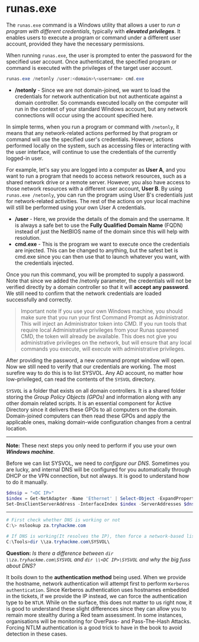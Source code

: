 # runas.exe
The `runas.exe` command is a Windows utility that allows a user to *run a program with different credentials*, typically with ***elevated privileges***. It enables users to execute a program or command under a different user account, provided they have the necessary permissions.

When running `runas.exe`, the user is prompted to enter the password for the specified user account. Once authenticated, the specified program or command is executed with the privileges of the target user account.

```powershell
runas.exe /netonly /user:<domain>\<username> cmd.exe
```

-   **/netonly** - Since we are not domain-joined, we want to load the credentials for network authentication but not authenticate against a domain controller. So commands executed locally on the computer will run in the context of your standard Windows account, but any network connections will occur using the account specified here.

In simple terms, when you run a program or command with `/netonly`, it means that any network-related actions performed by that program or command will use the specified user's credentials. However, actions performed locally on the system, such as accessing files or interacting with the user interface, will continue to use the credentials of the currently logged-in user.

For example, let's say you are logged into a computer as **User A**, and you want to run a program that needs to access network resources, such as a shared network drive or a remote server. However, you also have access to those network resources with a different user account, **User B**. By using `runas.exe /netonly`, you can run the program using User B's credentials just for network-related activities. The rest of the actions on your local machine will still be performed using your own User A credentials.


-   **/user** - Here, we provide the details of the domain and the username. It is always a safe bet to use the **Fully Qualified Domain Name** (FQDN) instead of just the NetBIOS name of the domain since this will help with resolution.
-   **cmd.exe** - This is the program we want to execute once the credentials are injected. This can be changed to anything, but the safest bet is cmd.exe since you can then use that to launch whatever you want, with the credentials injected.

Once you run this command, you will be prompted to supply a password. Note that since we added the /netonly parameter, the credentials will not be verified directly by a domain controller so that it will **accept any password**. We still need to confirm that the network credentials are loaded successfully and correctly.

> Important note
>  If you use your own Windows machine, you should make sure that you run your first Command Prompt as Administrator. This will inject an Administrator token into CMD. If you run tools that require local Administrative privileges from your Runas spawned CMD, the token will already be available. This does not give you administrative privileges on the network, but will ensure that any local commands you execute, will execute with administrative privileges.

After providing the password, a new command prompt window will open. Now we still need to verify that our credentials are working. The most surefire way to do this is to list SYSVOL. Any AD account, no matter how low-privileged, can read the contents of the `SYSVOL` directory.

`SYSVOL` is a folder that exists on all domain controllers. It is a shared folder storing the *Group Policy Objects (GPOs)* and information along with any other domain related scripts. It is an essential component for Active Directory since it delivers these GPOs to all computers on the domain. Domain-joined computers can then read these GPOs and apply the applicable ones, making domain-wide configuration changes from a central location.

---
**Note:** These next steps you only need to perform if you use your own ***Windows machine***.

Before we can list SYSVOL, we need to *configure our DNS*. Sometimes you are lucky, and internal DNS will be configured for you automatically through DHCP or the VPN connection, but not always. It is good to understand how to do it manually.
```powershell
$dnsip = "<DC IP>"
$index = Get-NetAdapter -Name 'Ethernet' | Select-Object -ExpandProperty 'ifIndex'
Set-DnsClientServerAddress -InterfaceIndex $index -ServerAddresses $dnsip
```

---

```powershell
# First check whether DNS is working or not
C:\> nslookup za.tryhackme.com

# If DNS is working(It resolves the IP), then force a network-based listing of the SYSVOL directory
C:\Tools>dir \\za.tryhackme.com\SYSVOL\
```


**Question:** _Is there a difference between_ _`dir \\za.tryhackme.com\SYSVOL` and `dir \\<DC IP>\SYSVOL`_ _and why the big fuss about DNS?_

It boils down to the **authentication method** being used. When we provide the hostname, network authentication will attempt first to perform `Kerberos authentication`. Since Kerberos authentication uses hostnames embedded in the tickets, if we provide the IP instead, we can force the authentication type to be `NTLM`. While on the surface, this does not matter to us right now, it is good to understand these slight differences since they can allow you to remain more stealthy during a Red team assessment. In some instances, organisations will be monitoring for OverPass- and Pass-The-Hash Attacks. Forcing NTLM authentication is a good trick to have in the book to avoid detection in these cases.